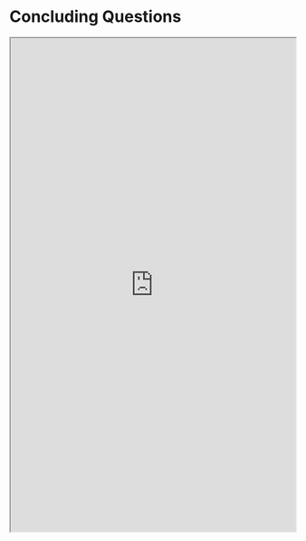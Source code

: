 # Concluding Questions

<iframe data-type="learnosity" id="wise-resource-end"  src="https://coursekata.org/learnosity/preview/wise-resource-end" width="100%" height="870"></iframe>


